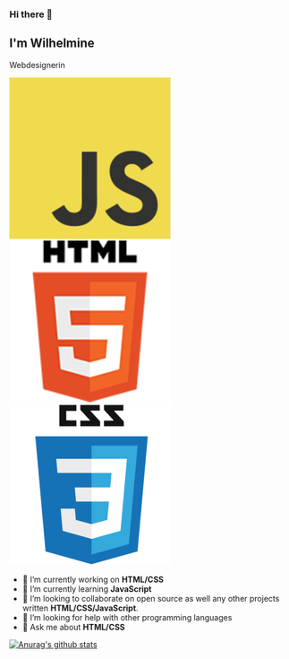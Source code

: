 ### Hi there 👋
## I'm Wilhelmine
Webdesignerin

![js](https://raw.githubusercontent.com/github/explore/80688e429a7d4ef2fca1e82350fe8e3517d3494d/topics/javascript/javascript.png) 
![html](https://raw.githubusercontent.com/github/explore/80688e429a7d4ef2fca1e82350fe8e3517d3494d/topics/html/html.png) 
![css](https://raw.githubusercontent.com/github/explore/80688e429a7d4ef2fca1e82350fe8e3517d3494d/topics/css/css.png) 

- 🔭 I’m currently working on **HTML/CSS**
- 🌱 I’m currently learning **JavaScript**
- 👯 I’m looking to collaborate on open source as well any other projects written **HTML/CSS/JavaScript**.
- 🤔 I’m looking for help with other programming languages
- 💬 Ask me about **HTML/CSS**

[![Anurag's github stats](https://github-readme-stats.vercel.app/api?wilhelmine-erber=anuraghazra)](https://github.com/anuraghazra/github-readme-stats)
